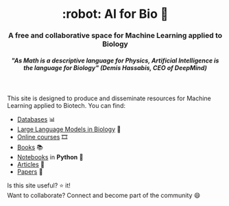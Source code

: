 <HTML><h1 align="center">:robot: AI for Bio 🧬</h1> 

<h3 align="center">A free and collaborative space for Machine Learning applied to Biology</h3>
<h5 align="center">"As Math is a descriptive language for Physics, Artificial Intelligence is the language for Biology" (Demis Hassabis, CEO of DeepMind)</h3>
<br>
</HTML>

This site is designed to produce and disseminate resources for Machine Learning applied to Biotech. You can find:
- [Databases](databases) 📊
- [Large Language Models in Biology](biollms) 🤖
- [Online courses](online-courses) 🎞️
- [Books](books) 📚
- [Notebooks](notebooks) in **Python** :snake:
- [Articles](articles) 📰
- [Papers](papers) 📄


Is this site useful? :star: it!  
Want to collaborate? Connect and become part of the community 😄


   

